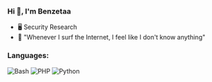 ### Hi 👋, I'm Benzetaa

- :desktop_computer: Security Research
- :scroll: "Whenever I surf the Internet, I feel like I don't know anything"
 
### Languages:
<p>
    <img alt="Bash" src="https://img.shields.io/badge/-Bash-430098?style=flat-square&logo=gnu-bash&logoColor=white" />
    <img alt="PHP" src="https://img.shields.io/badge/-PHP-430098?style=flat-square&logo=php&logoColor=white" /> 
    <img alt="Python" src="https://img.shields.io/badge/-Python-007ACC?style=flat-square&logo=python&logoColor=white" />
</p> 

